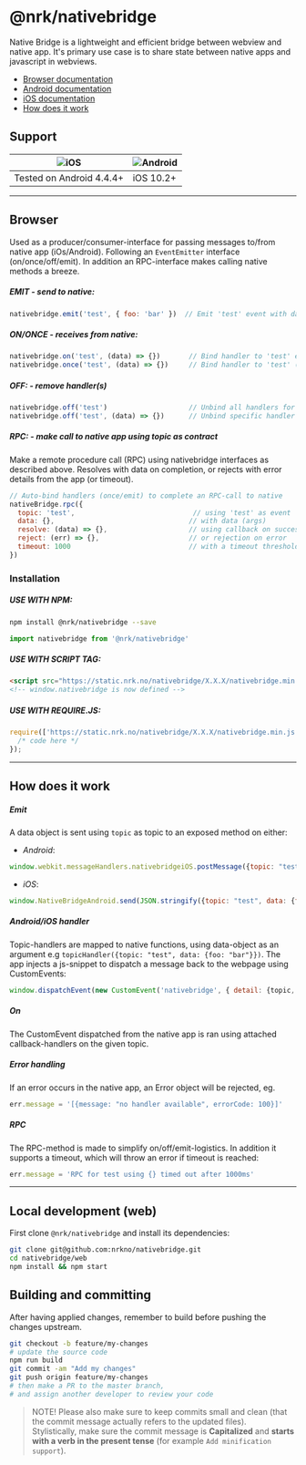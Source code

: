 # @nrk/nativebridge

Native Bridge is a lightweight and efficient bridge between webview and native app. It's primary use case is to share state between native apps and javascript in webviews.

- [Browser documentation](#browser)
- [Android documentation](https://github.com/nrkno/nativebridge-android)
- [iOS documentation](https://github.com/nrkno/nativebridge-ios)
- [How does it work](#how-does-it-work)

## Support
![iOS](https://cdnjs.cloudflare.com/ajax/libs/browser-logos/42.7.1/archive/safari-ios_1-6/safari-ios_1-6_24x24.png) | ![Android](https://cdnjs.cloudflare.com/ajax/libs/browser-logos/42.7.1/android/android_24x24.png)
--- | ---
Tested on Android 4.4.4+ | iOS 10.2+

---

## Browser

Used as a producer/consumer-interface for passing messages to/from native app (iOs/Android). Following an `EventEmitter` interface (on/once/off/emit). In addition an RPC-interface makes calling native methods a breeze.

##### EMIT - *send to native*:
```js
nativebridge.emit('test', { foo: 'bar' })  // Emit 'test' event with data (must be object) to native
```

##### ON/ONCE - *receives from native*:
```js
nativebridge.on('test', (data) => {})       // Bind handler to 'test' event emitted from native
nativebridge.once('test', (data) => {})     // Bind handler to 'test' (one time only) event emitted from native
```

##### OFF: - *remove handler(s)*
```js
nativebridge.off('test')                    // Unbind all handlers for 'test' event
nativebridge.off('test', (data) => {})      // Unbind specific handler for 'test' event
```

##### RPC: - *make call to native app using topic as contract*
Make a remote procedure call (RPC) using nativebridge interfaces as described above.
Resolves with data on completion, or rejects with error details from the app (or timeout).
```js
// Auto-bind handlers (once/emit) to complete an RPC-call to native
nativeBridge.rpc({                          
  topic: 'test',                             // using 'test' as event
  data: {},                                 // with data (args)
  resolve: (data) => {},                    // using callback on success
  reject: (err) => {},                      // or rejection on error
  timeout: 1000                             // with a timeout threshold
})
```


### Installation

##### USE WITH NPM:
```bash
npm install @nrk/nativebridge --save
```
```js
import nativebridge from '@nrk/nativebridge'
```
##### USE WITH SCRIPT TAG:
```html
<script src="https://static.nrk.no/nativebridge/X.X.X/nativebridge.min.js"></script>
<!-- window.nativebridge is now defined -->
```
##### USE WITH REQUIRE.JS:
```js
require(['https://static.nrk.no/nativebridge/X.X.X/nativebridge.min.js'], function(nativebridge) {
  /* code here */
});
```

---

## How does it work

##### Emit
A data object is sent using `topic` as topic to an exposed method on either:
- *Android*:
```js
window.webkit.messageHandlers.nativebridgeiOS.postMessage({topic: "test", data: {foo: "bar"}})
```
- *iOS*:
```js
window.NativeBridgeAndroid.send(JSON.stringify({topic: "test", data: {foo: "bar"}}))
```

##### Android/iOS handler
Topic-handlers are mapped to native functions, using data-object as an argument e.g `topicHandler({topic: "test", data: {foo: "bar"}})`. The app injects a js-snippet to dispatch a message back to the webpage using CustomEvents:
```javascript
window.dispatchEvent(new CustomEvent('nativebridge', { detail: {topic, data} }))
```

##### On
The CustomEvent dispatched from the native app is ran using attached callback-handlers on the given topic.

##### Error handling
If an error occurs in the native app, an Error object will be rejected, eg.
```js
err.message = '[{message: "no handler available", errorCode: 100}]'
```

##### RPC
The RPC-method is made to simplify on/off/emit-logistics. In addition it supports a timeout, which will throw an error if timeout is reached:
```js
err.message = 'RPC for test using {} timed out after 1000ms'
```
---

## Local development (web)
First clone `@nrk/nativebridge` and install its dependencies:

```bash
git clone git@github.com:nrkno/nativebridge.git
cd nativebridge/web
npm install && npm start
```

## Building and committing
After having applied changes, remember to build before pushing the changes upstream.

```bash
git checkout -b feature/my-changes
# update the source code
npm run build
git commit -am "Add my changes"
git push origin feature/my-changes
# then make a PR to the master branch,
# and assign another developer to review your code
```

> NOTE! Please also make sure to keep commits small and clean (that the commit message actually refers to the updated files).  
> Stylistically, make sure the commit message is **Capitalized** and **starts with a verb in the present tense** (for example `Add minification support`).
